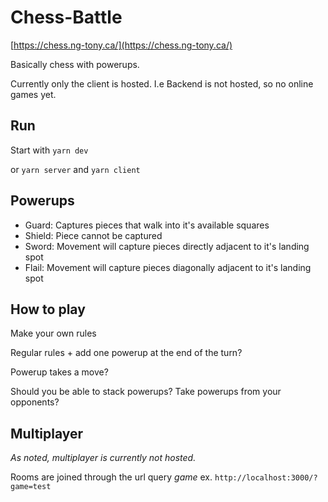 # Chess-Battle

[https://chess.ng-tony.ca/](https://chess.ng-tony.ca/)

Basically chess with powerups.

Currently only the client is hosted. I.e Backend is not hosted, so no online games yet.

## Run

Start with `yarn dev`

or `yarn server` and `yarn client`

## Powerups

* Guard: Captures pieces that walk into it's available squares
* Shield: Piece cannot be captured
* Sword: Movement will capture pieces directly adjacent to it's landing spot
* Flail: Movement will capture pieces diagonally adjacent to it's landing spot
    
## How to play

Make your own rules

Regular rules + add one powerup at the end of the turn?

Powerup takes a move?

Should you be able to stack powerups? Take powerups from your opponents?

## Multiplayer

_As noted, multiplayer is currently not hosted._

Rooms are joined through the url query _game_ ex. `http://localhost:3000/?game=test`
